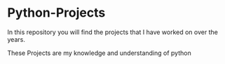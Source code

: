 # Python-Projects

In this repository you will find the projects that I have worked on over the years.

These Projects are my knowledge and understanding of python

